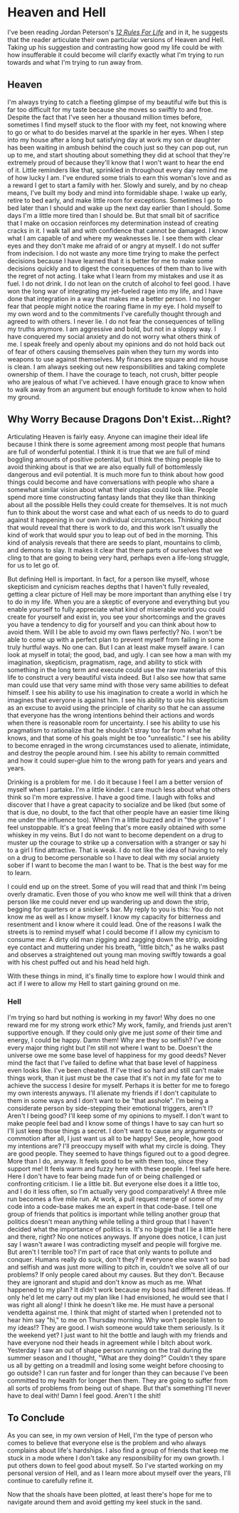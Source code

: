 # Heaven and Hell
I've been reading Jordan Peterson's *[12 Rules For Life](https://www.amazon.com/12-Rules-Life-Antidote-Chaos/dp/0345816021)* and in it, he suggests that the reader articulate their own particular versions of Heaven and Hell. Taking up his suggestion and contrasting how good my life could be with how insufferable it could become will clarify exactly what I'm trying to run towards and what I'm trying to run away from.

## Heaven
I'm always trying to catch a fleeting glimpse of my beautiful wife but this is far too difficult for my taste because she moves so swiftly to and froe. Despite the fact that I've seen her a thousand million times before, sometimes I find myself stuck to the floor with my feet, not knowing where to go or what to do besides marvel at the sparkle in her eyes. When I step into my house after a long but satisfying day at work my son or daughter has been waiting in ambush behind the couch just so they can pop out, run up to me, and start shouting about something they did at school that they're extremely proud of because they'll know that I won't want to hear the end of it. Little reminders like that, sprinkled in throughout every day remind me of how lucky I am. I've endured some trials to earn this woman's love and as a reward I get to start a family with her. Slowly and surely, and by no cheap means, I've built my body and mind into formidable shape. I wake up early, retire to bed early, and make little room for exceptions. Sometimes I go to bed later than I should and wake up the next day earlier than I should. Some days I'm a little more tired than I should be. But that small bit of sacrifice that I make on occasion reinforces my determination instead of creating cracks in it. I walk tall and with confidence that cannot be damaged. I know what I am capable of and where my weaknesses lie. I see them with clear eyes and they don't make me afraid of or angry at myself. I do not suffer from indecision. I do not waste any more time trying to make the perfect decisions because I have learned that it is better for me to make some decisions quickly and to digest the consequences of them than to live with the regret of not acting. I take what I learn from my mistakes and use it as fuel. I do not drink. I do not lean on the crutch of alcohol to feel good. I have won the long war of integrating my jet-fueled rage into my life, and I have done that integration in a way that makes me a better person. I no longer fear that people might notice the roaring flame in my eye. I hold myself to my own word and to the commitments I've carefully thought through and agreed to with others. I never lie. I do not fear the consequences of telling my truths anymore. I am aggressive and bold, but not in a sloppy way. I have conquered my social anxiety and do not worry what others think of me. I speak freely and openly about my opinions and do not hold back out of fear of others causing themselves pain when they turn my words into weapons to use against themselves. My finances are square and my house is clean. I am always seeking out new responsibilities and taking complete ownership of them. I have the courage to teach, not crush, bitter people who are jealous of what I've achieved. I have enough grace to know when to walk away from an argument but enough fortitude to know when to hold my ground.

## Why Worry Because Dragons Don't Exist...Right?
Articulating Heaven is fairly easy. Anyone can imagine their ideal life because I think there is some agreement among most people that humans are full of wonderful potential. I think it is true that we are full of mind boggling amounts of positive potential, but I think the thing people like to avoid thinking about is that we are also equally full of bottomlessly dangerous and evil potential. It is much more fun to think about how good things could become and have conversations with people who share a somewhat similar vision about what their utopias could look like. People spend more time constructing fantasy lands that they like than thinking about all the possible Hells they could create for themselves. It is not much fun to think about the worst case and what each of us needs to do to guard against it happening in our own individual circumstances. Thinking about that would reveal that there is work to do, and this work isn't usually the kind of work that would spur you to leap out of bed in the morning. This kind of analysis reveals that there are seeds to plant, mountains to climb, and demons to slay. It makes it clear that there parts of ourselves that we cling to that are going to being very hard, perhaps even a life-long struggle, for us to let go of.

But defining Hell is important. In fact, for a person like myself, whose skepticism and cynicism reaches depths that I haven't fully revealed, getting a clear picture of Hell may be more important than anything else I try to do in my life. When you are a skeptic of everyone and everything but you enable yourself to fully appreciate what kind of miserable world you could create for yourself and exist in, you see your shortcomings and the graves you have a tendency to dig for yourself and you can think about how to avoid them. Will I be able to avoid my own flaws perfectly? No. I won't be able to come up with a perfect plan to prevent myself from failing in some truly hurtful ways. No one can. But I can at least make myself aware. I can look at myself in total; the good, bad, and ugly. I can see how a man with my imagination, skepticism, pragmatism, rage, and ability to stick with something in the long term and execute could use the raw materials of this life to construct a very beautiful vista indeed. But I also see how that same man could use that very same mind with those very same abilities to defeat himself. I see his ability to use his imagination to create a world in which he imagines that everyone is against him. I see his ability to use his skepticism as an excuse to avoid using the principle of charity so that he can assume that everyone has the wrong intentions behind their actions and words when there is reasonable room for uncertainty. I see his ability to use his pragmatism to rationalize that he shouldn't stray too far from what he knows, and that some of his goals might be too "unrealistic." I see his ability to become enraged in the wrong circumstances used to alienate, intimidate, and destroy the people around him. I see his ability to remain committed and how it could super-glue him to the wrong path for years and years and years.

Drinking is a problem for me. I do it because I feel I am a better version of myself when I partake. I'm a little kinder. I care much less about what others think so I'm more expressive. I have a good time. I laugh with folks and discover that I have a great capacity to socialize and be liked (but some of that is due, no doubt, to the fact that other people have an easier time liking me under the influence too). When I'm a little buzzed and in "the groove" I feel unstoppable. It's a great feeling that's more easily obtained with some whiskey in my veins. But I do not want to become dependent on a drug to muster up the courage to strike up a conversation with a stranger or say hi to a girl I find attractive. That is weak. I do not like the idea of having to rely on a drug to become personable so I have to deal with my social anxiety sober if I want to become the man I want to be. That is the best way for me to learn.

I could end up on the street. Some of you will read that and think I'm being overly dramatic. Even those of you who know me well will think that a driven person like me could never end up wandering up and down the strip, begging for quarters or a snicker's bar. My reply to you is this: You do not know me as well as I know myself. I know my capacity for bitterness and resentment and I know where it could lead. One of the reasons I walk the streets is to remind myself what I could become if I allow my cynicism to consume me: A dirty old man zigging and zagging down the strip, avoiding eye contact and muttering under his breath, "little bitch," as he walks past and observes a straightened out young man moving swiftly towards a goal with his chest puffed out and his head held high.

With these things in mind, it's finally time to explore how I would think and act if I were to allow my Hell to start gaining ground on me.

### Hell
I'm trying so hard but nothing is working in my favor! Why does no one reward me for my strong work ethic? My work, family, and friends just aren't supportive enough. If they could only give me just *some* of their time and energy, I could be happy. Damn them! Why are they so selfish? I've done every major thing right but I'm still not where I want to be. Doesn't the universe owe me some base level of happiness for my good deeds? Never mind the fact that I've failed to define what that base level of happiness even looks like. I've been cheated. If I've tried so hard and still can't make things work, than it just must be the case that it's not in my fate for me to achieve the success I desire for myself. Perhaps it is better for me to forego my own interests anyways. I'll alienate my friends if I don't capitulate to them in some ways and I don't want to be "that asshole". I'm being a considerate person by side-stepping their emotional triggers, aren't I? Aren't I being good? I'll keep some of my opinions to myself. I don't want to make people feel bad and I know some of things I have to say can hurt so I'll just keep those things a secret. I don't want to cause any arguments or commotion after all, I just want us all to be happy! See, people, how good my intentions are? I'll preoccupy myself with what my circle is doing. They are good people. They seemed to have things figured out to a good degree. More than I do, anyway. It feels good to be with them too, since they support me! It feels warm and fuzzy here with these people. I feel safe here. Here I don't have to fear being made fun of or being challenged or confronting criticism. I lie a little bit. But everyone else does it a little too, and I do it less often, so I'm actually very good comparatively! A three mile run becomes a five mile run. At work, a pull request merge of some of my code into a code-base makes me an expert in that code-base. I tell one group of friends that politics is important while telling another group that politics doesn't mean anything while telling a third group that I haven't decided what the importance of politics is. It's no biggie that I lie a little here and there, right? No one notices anyways. If anyone does notice, I can just say I wasn't aware I was contradicting myself and people will forgive me. But aren't I terrible too? I'm part of race that only wants to pollute and conquer. Humans really do suck, don't they? If everyone else wasn't so bad and selfish and was just more willing to pitch in, couldn't we solve all of our problems? If only people cared about my causes. But they don't. Because they are ignorant and stupid and don't know as much as me. What happened to my plan? It didn't work because my boss had different ideas. If only he'd let me carry out my plan like I had envisioned, he would see that I was right all along! I think he doesn't like me. He must have a personal vendetta against me. I think that might of started when I pretended not to hear him say "hi," to me on Thursday morning. Why won't people listen to my ideas!? They are good. I wish someone would take them seriously. Is it the weekend yet? I just want to hit the bottle and laugh with my friends and have everyone nod their heads in agreement while I bitch about work. Yesterday I saw an out of shape person running on the trail during the summer season and I thought, "What are they doing?" Couldn't they spare us all by getting on a treadmill and losing some weight before choosing to go outside? I can run faster and for longer than they can because I've been committed to my health for longer then them. They are going to suffer from all sorts of problems from being out of shape. But that's something I'll never have to deal with! Damn I feel good. Aren't I the shit!

## To Conclude
As you can see, in my own version of Hell, I'm the type of person who comes to believe that everyone else is the problem and who always complains about life's hardships. I also find a group of friends that keep me stuck in a mode where I don't take any responsibility for my own growth. I put others down to feel good about myself. So I've started working on my personal version of Hell, and as I learn more about myself over the years, I'll continue to carefully refine it.

Now that the shoals have been plotted, at least there's hope for me to navigate around them and avoid getting my keel stuck in the sand.
